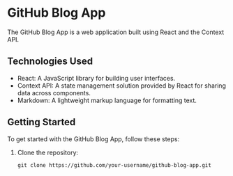 # GitHub Blog App

The GitHub Blog App is a web application built using React and the Context API.


## Technologies Used

- React: A JavaScript library for building user interfaces.
- Context API: A state management solution provided by React for sharing data across components.
- Markdown: A lightweight markup language for formatting text.

## Getting Started

To get started with the GitHub Blog App, follow these steps:

1. Clone the repository:

   ```shell
   git clone https://github.com/your-username/github-blog-app.git

